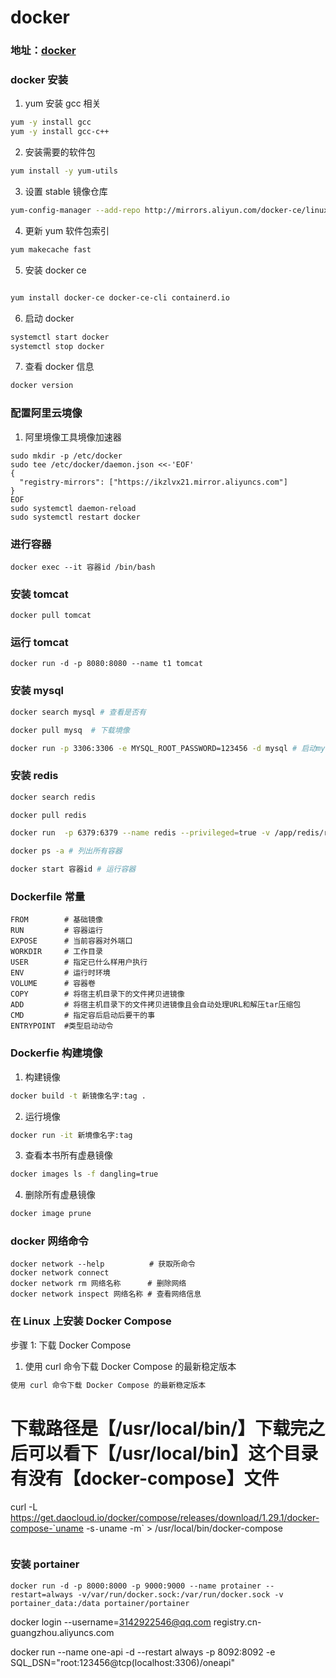 # docker

### 地址：[docker](https://www.bilibili.com/video/BV1gr4y1U7CY?p=1&vd_source=e38cd951f2ee7bda48ec574f4e9ba363)

### docker 安装

1. yum 安装 gcc 相关

```bash
yum -y install gcc
yum -y install gcc-c++
```

2. 安装需要的软件包

```bash
yum install -y yum-utils
```

3. 设置 stable 镜像仓库

```bash
yum-config-manager --add-repo http://mirrors.aliyun.com/docker-ce/linux/centos/docker-ce.repo

```

4. 更新 yum 软件包索引

```bash
yum makecache fast
```

5. 安装 docker ce

```bash

yum install docker-ce docker-ce-cli containerd.io

```

6. 启动 docker

```bash
systemctl start docker
systemctl stop docker
```

7. 查看 docker 信息

```bash
docker version
```

### 配置阿里云境像

1. 阿里境像工具境像加速器

```
sudo mkdir -p /etc/docker
sudo tee /etc/docker/daemon.json <<-'EOF'
{
  "registry-mirrors": ["https://ikzlvx21.mirror.aliyuncs.com"]
}
EOF
sudo systemctl daemon-reload
sudo systemctl restart docker
```

### 进行容器

```
docker exec --it 容器id /bin/bash
```

### 安装 tomcat

```
docker pull tomcat
```

### 运行 tomcat

```
docker run -d -p 8080:8080 --name t1 tomcat
```

### 安装 mysql

```bash
docker search mysql # 查看是否有

docker pull mysq  # 下载境像

docker run -p 3306:3306 -e MYSQL_ROOT_PASSWORD=123456 -d mysql # 启动mysql
```

### 安装 redis

```bash
docker search redis

docker pull redis

docker run  -p 6379:6379 --name redis --privileged=true -v /app/redis/redis.conf:/etc/redis/redis.conf -v /app/redis/data:/data  -d redis redis-server /etc/redis/redis.conf #和缩主机关联

docker ps -a # 列出所有容器

docker start 容器id # 运行容器
```

### Dockerfile 常量

```
FROM        # 基础镜像
RUN         # 容器运行
EXPOSE      # 当前容器对外端口
WORKDIR     # 工作目录
USER        # 指定已什么样用户执行
ENV         # 运行时环境
VOLUME      # 容器卷
COPY        # 将宿主机目录下的文件拷贝进镜像
ADD         # 将宿主机目录下的文件拷贝进镜像且会自动处理URL和解压tar压缩包
CMD         # 指定容后启动后要干的事
ENTRYPOINT  #类型启动动令
```

### Dockerfie 构建境像

1. 构建镜像

```bash
docker build -t 新镜像名字:tag .
```

2. 运行境像

```bash
docker run -it 新境像名字:tag
```

3. 查看本书所有虚悬镜像

```bash
docker images ls -f dangling=true
```

4. 删除所有虚悬镜像

```bash
docker image prune
```

### docker 网络命令

```
docker network --help          # 获取所命令
docker network connect
docker network rm 网络名称      # 删除网络
docker network inspect 网络名称 # 查看网络信息
```

### 在 Linux 上安装 Docker Compose

步骤 1: 下载 Docker Compose

1. 使用 curl 命令下载 Docker Compose 的最新稳定版本

```bash
使用 curl 命令下载 Docker Compose 的最新稳定版本
```

# 下载路径是【/usr/local/bin/】下载完之后可以看下【/usr/local/bin】这个目录有没有【docker-compose】文件
curl -L https://get.daocloud.io/docker/compose/releases/download/1.29.1/docker-compose-`uname -s`-`uname -m` > /usr/local/bin/docker-compose

```

```

### 安装 portainer

```
docker run -d -p 8000:8000 -p 9000:9000 --name protainer --restart=always -v/var/run/docker.sock:/var/run/docker.sock -v portainer_data:/data portainer/portainer
```


docker login --username=3142922546@qq.com registry.cn-guangzhou.aliyuncs.com



docker run --name one-api -d --restart always -p 8092:8092 -e SQL_DSN="root:123456@tcp(localhost:3306)/oneapi" 